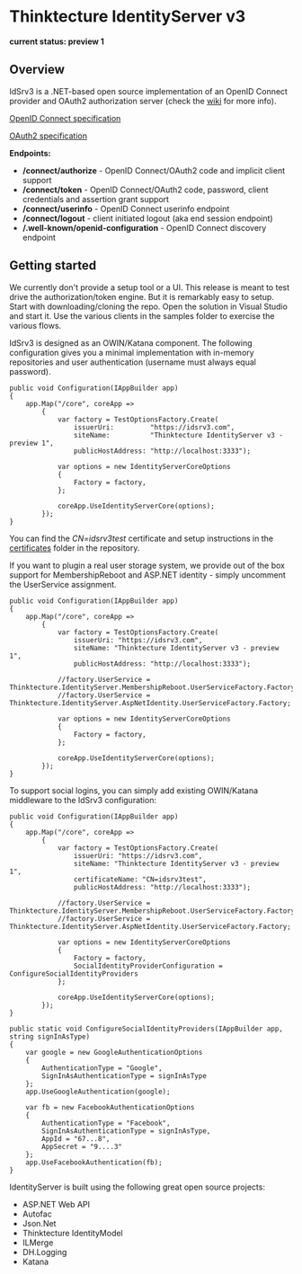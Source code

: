 # Thinktecture IdentityServer v3 #

**current status: preview 1**

## Overview ##

IdSrv3 is a .NET-based open source implementation of an OpenID Connect provider and OAuth2 authorization server (check the [wiki](https://github.com/thinktecture/Thinktecture.IdentityServer.v3/wiki) for more info).

[OpenID Connect specification](http://openid.net/specs/openid-connect-core-1_0.html)

[OAuth2 specification](http://tools.ietf.org/html/rfc6749 "OAuth2 specification")


**Endpoints:**

* **/connect/authorize** - OpenID Connect/OAuth2 code and implicit client support
* **/connect/token** - OpenID Connect/OAuth2 code, password, client credentials and assertion grant support
* **/connect/userinfo** - OpenID Connect userinfo endpoint
* **/connect/logout** - client initiated logout (aka end session endpoint)
* **/.well-known/openid-configuration** - OpenID Connect discovery endpoint

## Getting started ##
We currently don't provide a setup tool or a UI. This release is meant to test drive the authorization/token engine. But it is remarkably easy to setup. Start with downloading/cloning the repo. Open the solution in Visual Studio and start it. Use the various clients in the samples folder to exercise the various flows.

IdSrv3 is designed as an OWIN/Katana component. The following configuration gives you a minimal implementation with in-memory repositories and user authentication (username must always equal password).

	public void Configuration(IAppBuilder app)
	{
	    app.Map("/core", coreApp =>
	        {
	            var factory = TestOptionsFactory.Create(
	                issuerUri:         "https://idsrv3.com",
	                siteName:          "Thinktecture IdentityServer v3 - preview 1",
	                publicHostAddress: "http://localhost:3333");
	                    
	            var options = new IdentityServerCoreOptions
	            {
	                Factory = factory,
	            };
	
	            coreApp.UseIdentityServerCore(options);
	        });
	}

You can find the *CN=idsrv3test* certificate and setup instructions in the [certificates](https://github.com/thinktecture/Thinktecture.IdentityServer.v3/tree/master/samples/Certificates) folder in the repository.

If you want to plugin a real user storage system, we provide out of the box support for MembershipReboot and ASP.NET identity - simply uncomment the UserService assignment.

	public void Configuration(IAppBuilder app)
    {
        app.Map("/core", coreApp =>
            {
                var factory = TestOptionsFactory.Create(
                    issuerUri: "https://idsrv3.com",
                    siteName: "Thinktecture IdentityServer v3 - preview 1",
                    publicHostAddress: "http://localhost:3333");

                //factory.UserService = Thinktecture.IdentityServer.MembershipReboot.UserServiceFactory.Factory;
                //factory.UserService = Thinktecture.IdentityServer.AspNetIdentity.UserServiceFactory.Factory;

                var options = new IdentityServerCoreOptions
                {
                    Factory = factory,
                };

                coreApp.UseIdentityServerCore(options);
            });
    }

To support social logins, you can simply add existing OWIN/Katana middleware to the IdSrv3 configuration:

	public void Configuration(IAppBuilder app)
    {
        app.Map("/core", coreApp =>
            {
                var factory = TestOptionsFactory.Create(
                    issuerUri: "https://idsrv3.com",
                    siteName: "Thinktecture IdentityServer v3 - preview 1",
                    certificateName: "CN=idsrv3test",
                    publicHostAddress: "http://localhost:3333");

                //factory.UserService = Thinktecture.IdentityServer.MembershipReboot.UserServiceFactory.Factory;
                //factory.UserService = Thinktecture.IdentityServer.AspNetIdentity.UserServiceFactory.Factory;

                var options = new IdentityServerCoreOptions
                {
                    Factory = factory,
                    SocialIdentityProviderConfiguration = ConfigureSocialIdentityProviders
                };

                coreApp.UseIdentityServerCore(options);
            });
    }

    public static void ConfigureSocialIdentityProviders(IAppBuilder app, string signInAsType)
    {
        var google = new GoogleAuthenticationOptions
        {
            AuthenticationType = "Google",
            SignInAsAuthenticationType = signInAsType
        };
        app.UseGoogleAuthentication(google);

        var fb = new FacebookAuthenticationOptions
        {
            AuthenticationType = "Facebook",
            SignInAsAuthenticationType = signInAsType,
            AppId = "67...8",
            AppSecret = "9....3"
        };
        app.UseFacebookAuthentication(fb);
    }
    
IdentityServer is built using the following great open source projects:

- ASP.NET Web API
- Autofac
- Json.Net
- Thinktecture IdentityModel
- ILMerge
- DH.Logging
- Katana
